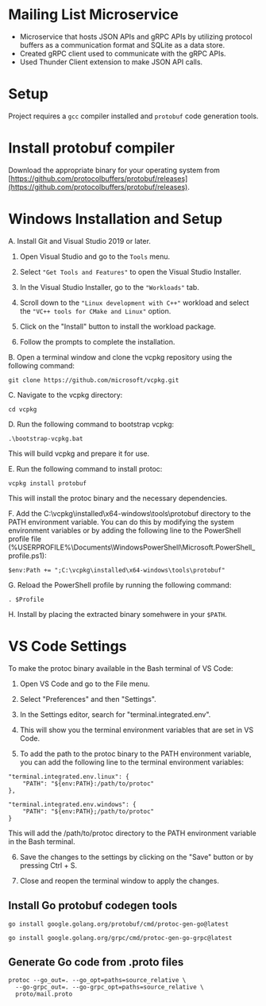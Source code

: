 # Mailing List Microservice
 - Microservice that hosts JSON APIs and gRPC APIs by utilizing protocol buffers as a communication format and SQLite as a data store. 
 - Created gRPC client used to communicate with the gRPC APIs.
 - Used Thunder Client extension to make JSON API calls.

# Setup

Project requires a `gcc` compiler installed and `protobuf` code generation tools.

# Install protobuf compiler

Download the appropriate binary for your operating system from [https://github.com/protocolbuffers/protobuf/releases](https://github.com/protocolbuffers/protobuf/releases).

# Windows Installation and Setup

A. Install Git and Visual Studio 2019 or later.

  1. Open Visual Studio and go to the `Tools` menu.

  2. Select `"Get Tools and Features"` to open the Visual Studio Installer.

  3. In the Visual Studio Installer, go to the `"Workloads"` tab.

  4. Scroll down to the `"Linux development with C++"` workload and select the `"VC++ tools for CMake and Linux"` option.

  5. Click on the "Install" button to install the workload package.

  6. Follow the prompts to complete the installation.

B. Open a terminal window and clone the vcpkg repository using the following command:
```
git clone https://github.com/microsoft/vcpkg.git
```
C. Navigate to the vcpkg directory:

```
cd vcpkg
```
D. Run the following command to bootstrap vcpkg:
```
.\bootstrap-vcpkg.bat
```
This will build vcpkg and prepare it for use.

E. Run the following command to install protoc:
```
vcpkg install protobuf
```
This will install the protoc binary and the necessary dependencies.

F. Add the C:\vcpkg\installed\x64-windows\tools\protobuf directory to the PATH environment variable. You can do this by modifying the system environment variables or by adding the following line to the PowerShell profile file (%USERPROFILE%\Documents\WindowsPowerShell\Microsoft.PowerShell_profile.ps1):
```
$env:Path += ";C:\vcpkg\installed\x64-windows\tools\protobuf"
```
G. Reload the PowerShell profile by running the following command:

```
. $Profile
```
H. Install by placing the extracted binary somehwere in your `$PATH`.

# VS Code Settings

To make the protoc binary available in the Bash terminal of VS Code:

1. Open VS Code and go to the File menu.

2. Select "Preferences" and then "Settings".

3. In the Settings editor, search for "terminal.integrated.env".

4. This will show you the terminal environment variables that are set in VS Code.

5. To add the path to the protoc binary to the PATH environment variable, you can add the following line to the terminal environment variables:

```
"terminal.integrated.env.linux": {
    "PATH": "${env:PATH}:/path/to/protoc"
},

"terminal.integrated.env.windows": {
    "PATH": "${env:PATH};/path/to/protoc"
}
```
This will add the /path/to/protoc directory to the PATH environment variable in the Bash terminal.

6. Save the changes to the settings by clicking on the "Save" button or by pressing Ctrl + S.

7. Close and reopen the terminal window to apply the changes.
## Install Go protobuf codegen tools

`go install google.golang.org/protobuf/cmd/protoc-gen-go@latest`

`go install google.golang.org/grpc/cmd/protoc-gen-go-grpc@latest`

## Generate Go code from .proto files

```
protoc --go_out=. --go_opt=paths=source_relative \
  --go-grpc_out=. --go-grpc_opt=paths=source_relative \
  proto/mail.proto
```
